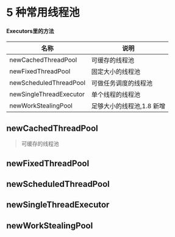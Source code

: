 # 5 种常用线程池

#### Executors里的方法

| 名称                    | 说明                      |
| ----------------------- | ------------------------- |
| newCachedThreadPool     | 可缓存的线程池            |
| newFixedThreadPool      | 固定大小的线程池          |
| newScheduledThreadPool  | 可做任务调度的线程池      |
| newSingleThreadExecutor | 单个线程的线程池          |
| newWorkStealingPool     | 足够大小的线程池,1.8 新增 |

## newCachedThreadPool

> 可缓存的线程池



## newFixedThreadPool

## newScheduledThreadPool

## newSingleThreadExecutor

## newWorkStealingPool